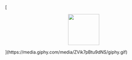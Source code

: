 [<div id="header" align="center">
  <img src="https://media.giphy.com/media/M9gbBd9nbDrOTu1Mqx/giphy.gif" width="100"/>
</div>
](https://media.giphy.com/media/ZVik7pBtu9dNS/giphy.gif)
